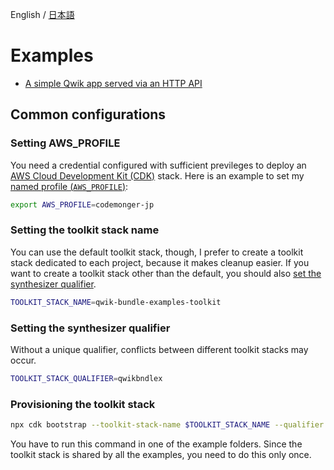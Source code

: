 English / [日本語](README_ja.md)

# Examples

- [A simple Qwik app served via an HTTP API](./simple)

## Common configurations

### Setting AWS_PROFILE

You need a credential configured with sufficient previleges to deploy an [AWS Cloud Development Kit (CDK)](https://aws.amazon.com/cdk/) stack.
Here is an example to set my [named profile (`AWS_PROFILE`)](https://docs.aws.amazon.com/cli/latest/userguide/cli-configure-files.html#cli-configure-files-using-profiles):

```sh
export AWS_PROFILE=codemonger-jp
```

### Setting the toolkit stack name

You can use the default toolkit stack, though, I prefer to create a toolkit stack dedicated to each project, because it makes cleanup easier.
If you want to create a toolkit stack other than the default, you should also [set the synthesizer qualifier](#setting-the-synthesizer-qualifier).

```sh
TOOLKIT_STACK_NAME=qwik-bundle-examples-toolkit
```

### Setting the synthesizer qualifier

Without a unique qualifier, conflicts between different toolkit stacks may occur.

```sh
TOOLKIT_STACK_QUALIFIER=qwikbndlex
```

### Provisioning the toolkit stack

```sh
npx cdk bootstrap --toolkit-stack-name $TOOLKIT_STACK_NAME --qualifier $TOOLKIT_STACK_QUALIFIER
```

You have to run this command in one of the example folders.
Since the toolkit stack is shared by all the examples, you need to do this only once.